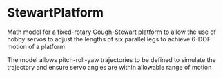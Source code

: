 # StewartPlatform
Math model for a fixed-rotary Gough-Stewart platform to allow the use of hobby servos to adjust the lengths of six parallel legs to achieve 6-DOF motion of a platform

The model allows pitch-roll-yaw trajectories to be defined to simulate the trajectory and ensure servo angles are within allowable range of motion
